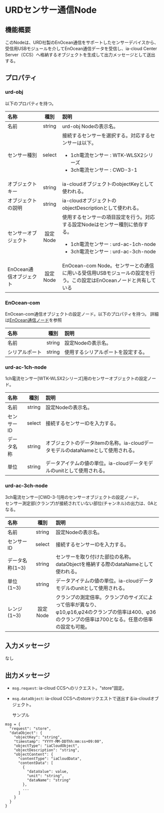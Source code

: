 # URDセンサー通信Node

## 機能概要

このNodeは、URD社製のEnOcean通信をサポートしたセンサーデバイスから、受信用USBモジュールを介してEnOcean通信データを受信し、ia-cloud Center Server（CCS）へ格納するオブジェクトを生成して出力メッセージとして送出する。

## プロパティ

### urd-obj

以下のプロパティを持つ。

| 名称 | 種別 | 説明 |
|:----------|:-----:|:-----|
|名前|string|urd-obj Nodeの表示名。|
|センサー種別|select|接続するセンサーを選択する。対応するセンサーは以下。<ul><li>1ch電流センサー : WTK-WLSX2シリーズ</li><li>3ch電流センサー : CWD-3-1</li></ul>|
|オブジェクトキー|string|ia-cloudオブジェクトのobjectKeyとして使われる。|
|オブジェクトの説明|string|ia-cloudオブジェクトのobjectDescriptionとして使われる。|
|センサーオブジェクト|設定Node|使用するセンサーの項目設定を行う。対応する設定Nodeはセンサー種別に依存する。<ul><li>1ch電流センサー : urd-ac-1ch-node</li><li>3ch電流センサー : urd-ac-3ch-node</li></ul>|
|EnOcean通信オブジェクト|設定Node|EnOcean-com Node。センサーとの通信に用いる受信用USBモジュールの設定を行う。この設定はEnOceanノードと共有している|

### EnOcean-com

EnOcean-com通信オブジェクトの設定ノード。以下のプロパティを持つ。
詳細は[EnOcean通信ノード](../EnOcean/README.md#EnOceanCom)を参照

| 名称 | 種別 | 説明 |
|:----------|:-----:|:-----|
|名前|string|設定Nodeの表示名。|
|シリアルポート|string|使用するシリアルポートを設定する。|

### urd-ac-1ch-node

1ch電流センサー[WTK-WLSX2シリーズ]用のセンサーオブジェクトの設定ノード。

| 名称 | 種別 | 説明 |
|:----------|:-----:|:-----|
|名前|string|設定Nodeの表示名。|
|センサーID|select|接続するセンサーIDを入力する。|
|データ名称|string|オブジェクトのデータitemの名称。ia-cloudデータモデルのdataNameとして使用される。|
|単位|string|データアイテムの値の単位。ia-cloudデータモデルのunitとして使用される。|

### urd-ac-3ch-node

3ch電流センサー[CWD-3-1]用のセンサーオブジェクトの設定ノード。  
センサー測定部(クランプ)が接続されていない部位(チャンネル)の出力は、0Aとなる。

| 名称 | 種別 | 説明 |
|:----------|:-----:|:-----|
|名前|string|設定Nodeの表示名。|
|センサーID|select|接続するセンサーIDを入力する。|
|データ名称(1~3)|string|センサーを取り付けた部位の名称。dataObjectを格納する際のdataNameとして使われる。|
|単位(1~3)|string|データアイテムの値の単位。ia-cloudデータモデルのunitとして使用される。|
|レンジ(1~3)|設定Node|クランプの測定倍率。クランプのサイズによって倍率が異なり、<br>φ10,φ16,φ24のクランプの倍率は400、φ36のクランプの倍率は700となる。任意の倍率の設定も可能。|

## 入力メッセージ

なし

## 出力メッセージ

- ``msg.request``: ia-cloud CCSへのリクエスト。"store"固定。
- ``msg.dataObject``: ia-cloud CCSへのstoreリクエストで送出するia-cloudオブジェクト。

    サンプル
```
msg = {
  "request": "store",
  "dataObject": {
    "objectKey": "string",
    "timestamp": "YYYY-MM-DDThh:mm:ss+09:00",
    "objectType": "iaCloudObject",
    "objectDescription": "string",
    "objectContent": {
      "contentType": "iaCloudData",
      "contentData": [
        {
          "dataValue": value,
          "unit": "string",
          "dataName": "string"
        },
        ...
      ]
    }
  }
}
```

